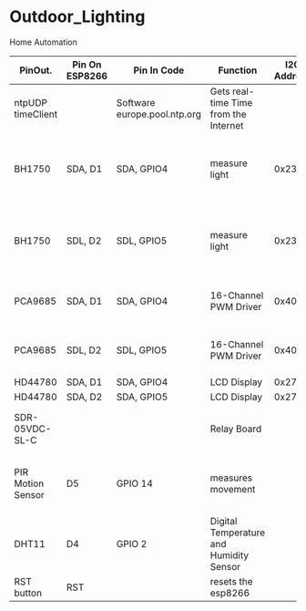# Outdoor_Lighting
 Home Automation

| PinOut.   |	Pin On ESP8266   |	Pin In Code   |	Function   |	I2C Address   |	RJ45   |	Technical specs   |
| ------------- | -------------  | -------------  | -------------  | -------------  | -------------  | -------------  |
| ntpUDP timeClient   | 		|   Software  europe.pool.ntp.org   |	Gets real-time Time from the Internet   |      |      |       |			
| BH1750|    	SDA, D1|    	SDA, GPIO4|    	measure light|   	0x23|   	 7 & 8|   	In - 3.3V - 5V level Out - 3.3V - 5V 16bit ADC |   
| BH1750|    	SDL, D2|    	SDL, GPIO5|    	measure light|   	0x23|     	 7 & 8|   	In - 3.3V - 5V level Out - 3.3V - 5V 16bit ADC |  						
| PCA9685|	SDA, D1 |	SDA, GPIO4|	16-Channel PWM Driver|	0x40|	         7 & 8|	        In & Out 3.3V - 6V 12-bit DAC|
| PCA9685|	SDL, D2 |	SDL, GPIO5|	16-Channel PWM Driver|	0x40|	         7 & 8|	        In & Out 3.3V - 6V 12-bit DAC|						
| HD44780 |	SDA, D1 |	SDA, GPIO4|	LCD Display |		0x27|		7 & 8 |       |	
| HD44780 |	SDA, D2 |	SDA, GPIO5|	LCD Display |		0x27|		7 & 8 |       |							
| SDR-05VDC-SL-C |	|   |		Relay Board|    |     |			In - 3.3V - 5V  Out – 230V 16A|					
| PIR Motion Sensor|	D5|	GPIO 14|	measures movement|    |		3|	In 5V - 20V level out: 3.3V high, low 0V|						
| DHT11|	D4| 	GPIO 2|	Digital Temperature and Humidity Sensor|		|	5   |    In - 3.3V - 5V level Out - 3.3V - 5V| 						
| RST button|	RST|    |		resets the esp8266|    |     |			3.3V|
